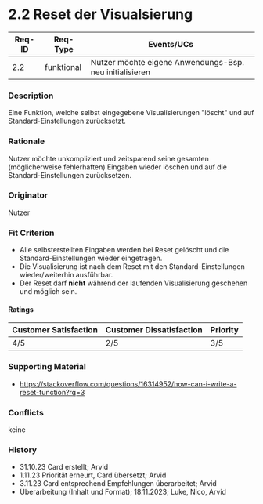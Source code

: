 # 2.2 Reset der Visualsierung

| Req-ID | Req-Type | Events/UCs                            		     |
|--------|----------|--------------------------------------------------------|
| 2.2    |funktional|Nutzer möchte eigene Anwendungs-Bsp. neu initialisieren|

### Description
Eine Funktion, welche selbst eingegebene Visualisierungen "löscht" und auf Standard-Einstellungen zurücksetzt.

### Rationale
Nutzer möchte unkompliziert und zeitsparend seine gesamten (möglicherweise fehlerhaften) Eingaben wieder löschen und auf die Standard-Einstellungen zurücksetzen.

### Originator
Nutzer

### Fit Criterion
- Alle selbsterstellten Eingaben werden bei Reset gelöscht und die Standard-Einstellungen wieder eingetragen.
- Die Visualisierung ist nach dem Reset mit den Standard-Einstellungen wieder/weiterhin ausführbar.
- Der Reset darf __nicht__ während der laufenden Visualisierung geschehen und möglich sein.

#### Ratings
| Customer Satisfaction | Customer Dissatisfaction | Priority |
|-----------------------|--------------------------|----------|
| 4/5                   | 2/5                      | 3/5	  |

### Supporting Material
- https://stackoverflow.com/questions/16314952/how-can-i-write-a-reset-function?rq=3

### Conflicts
keine

### History
- 31.10.23 Card erstellt; Arvid
- 1.11.23 Priorität erneurt, Card übersetzt; Arvid
- 3.11.23 Card entsprechend Empfehlungen überarbeitet; Arvid
- Überarbeitung (Inhalt und Format); 18.11.2023; Luke, Nico, Arvid